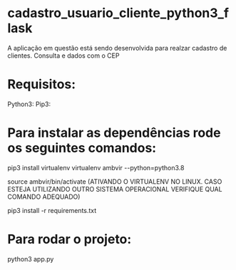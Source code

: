 # cadastro_usuario_cliente_python3_flask
  A aplicação em questão está sendo desenvolvida para realzar cadastro de clientes.
  Consulta e dados com o CEP
# Requisitos:
  Python3:
  Pip3:
# Para instalar as dependências rode os seguintes comandos:
pip3 install virtualenv
virtualenv ambvir --python=python3.8 

source ambvir/bin/activate  (ATIVANDO O VIRTUALENV NO LINUX. CASO ESTEJA UTILIZANDO OUTRO SISTEMA OPERACIONAL VERIFIQUE QUAL COMANDO ADEQUADO)

pip3 install -r requirements.txt

# Para rodar o projeto:
python3 app.py
